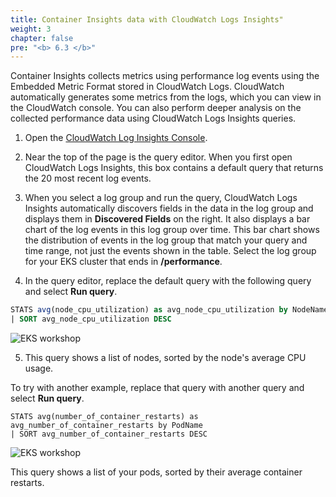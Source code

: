 ```yaml
---
title: Container Insights data with CloudWatch Logs Insights"
weight: 3
chapter: false
pre: "<b> 6.3 </b>"
---
```


Container Insights collects metrics using performance log events using the Embedded Metric Format stored in CloudWatch Logs. CloudWatch automatically generates some metrics from the logs, which you can view in the CloudWatch console. You can also perform deeper analysis on the collected performance data using CloudWatch Logs Insights queries.

1. Open the [CloudWatch Log Insights Console](https://console.aws.amazon.com/cloudwatch/home#logsV2:logs-insights).

2. Near the top of the page is the query editor. When you first open CloudWatch Logs Insights, this box contains a default query that returns the 20 most recent log events.

3. When you select a log group and run the query, CloudWatch Logs Insights automatically discovers fields in the data in the log group and displays them in **Discovered Fields** on the right. It also displays a bar chart of the log events in this log group over time. This bar chart shows the distribution of events in the log group that match your query and time range, not just the events shown in the table. Select the log group for your EKS cluster that ends in **/performance**.

4. In the query editor, replace the default query with the following query and select **Run query**.

```sql
STATS avg(node_cpu_utilization) as avg_node_cpu_utilization by NodeName
| SORT avg_node_cpu_utilization DESC 
```

![EKS workshop](/EKS-Workshop-4/images/0007/0002.jpg?featherlight=false&width=90pc)

5. This query shows a list of nodes, sorted by the node's average CPU usage.

To try with another example, replace that query with another query and select **Run query**.

```
STATS avg(number_of_container_restarts) as avg_number_of_container_restarts by PodName
| SORT avg_number_of_container_restarts DESC
```

![EKS workshop](/EKS-Workshop-4/images/0007/0003.jpg?featherlight=false&width=90pc)

This query shows a list of your pods, sorted by their average container restarts.